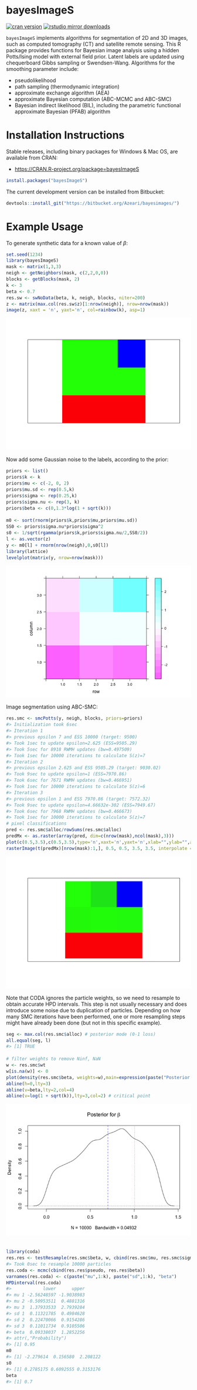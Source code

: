 
bayesImageS
===========

<!--- README.md is generated from README.Rmd. Please edit that file -->
[![cran version](http://www.r-pkg.org/badges/version/bayesImageS)](https://cran.r-project.org/package=bayesImageS) [![rstudio mirror downloads](http://cranlogs.r-pkg.org/badges/grand-total/bayesImageS)](https://github.com/metacran/cranlogs.app)

`bayesImageS` implements algorithms for segmentation of 2D and 3D images, such as computed tomography (CT) and satellite remote sensing. This R package provides functions for Bayesian image analysis using a hidden Potts/Ising model with external field prior. Latent labels are updated using chequerboard Gibbs sampling or Swendsen-Wang. Algorithms for the smoothing parameter include:

-   pseudolikelihood
-   path sampling (thermodynamic integration)
-   approximate exchange algorithm (AEA)
-   approximate Bayesian computation (ABC-MCMC and ABC-SMC)
-   Bayesian indirect likelihood (BIL), including the parametric functional approximate Bayesian (PFAB) algorithm

Installation Instructions
=========================

Stable releases, including binary packages for Windows & Mac OS, are available from CRAN:

-   <https://CRAN.R-project.org/package=bayesImageS>

``` r
install.packages("bayesImageS")
```

The current development version can be installed from Bitbucket:

``` r
devtools::install_git("https://bitbucket.org/Azeari/bayesimages/")
```

Example Usage
=============

To generate synthetic data for a known value of *β*:

``` r
set.seed(1234)
library(bayesImageS)
mask <- matrix(1,3,3)
neigh <- getNeighbors(mask, c(2,2,0,0))
blocks <- getBlocks(mask, 2)
k <- 3
beta <- 0.7
res.sw <- swNoData(beta, k, neigh, blocks, niter=200)
z <- matrix(max.col(res.sw$z)[1:nrow(neigh)], nrow=nrow(mask))
image(z, xaxt = 'n', yaxt='n', col=rainbow(k), asp=1)
```

![](inst/image/README-unnamed-chunk-4-1.png)

Now add some Gaussian noise to the labels, according to the prior:

``` r
priors <- list()
priors$k <- k
priors$mu <- c(-2, 0, 2)
priors$mu.sd <- rep(0.5,k)
priors$sigma <- rep(0.25,k)
priors$sigma.nu <- rep(3, k)
priors$beta <- c(0,1.3*log(1 + sqrt(k)))

m0 <- sort(rnorm(priors$k,priors$mu,priors$mu.sd))
SS0 <- priors$sigma.nu*priors$sigma^2
s0 <- 1/sqrt(rgamma(priors$k,priors$sigma.nu/2,SS0/2))
l <- as.vector(z)
y <- m0[l] + rnorm(nrow(neigh),0,s0[l])
library(lattice)
levelplot(matrix(y, nrow=nrow(mask)))
```

![](inst/image/README-unnamed-chunk-5-1.png)

Image segmentation using ABC-SMC:

``` r
res.smc <- smcPotts(y, neigh, blocks, priors=priors)
#> Initialization took 6sec
#> Iteration 1
#> previous epsilon 7 and ESS 10000 (target: 9500)
#> Took 1sec to update epsilon=2.625 (ESS=9505.29)
#> Took 5sec for 8918 RWMH updates (bw=0.497509)
#> Took 1sec for 10000 iterations to calculate S(z)=7
#> Iteration 2
#> previous epsilon 2.625 and ESS 9505.29 (target: 9030.02)
#> Took 9sec to update epsilon=1 (ESS=7970.86)
#> Took 6sec for 7671 RWMH updates (bw=0.466951)
#> Took 1sec for 10000 iterations to calculate S(z)=6
#> Iteration 3
#> previous epsilon 1 and ESS 7970.86 (target: 7572.32)
#> Took 9sec to update epsilon=4.66632e-302 (ESS=7949.67)
#> Took 6sec for 7968 RWMH updates (bw=0.466673)
#> Took 1sec for 10000 iterations to calculate S(z)=7
# pixel classifications
pred <- res.smc$alloc/rowSums(res.smc$alloc)
predMx <- as.raster(array(pred, dim=c(nrow(mask),ncol(mask),3)))
plot(c(0.5,3.5),c(0.5,3.5),type='n',xaxt='n',yaxt='n',xlab="",ylab="",asp=1)
rasterImage(t(predMx)[nrow(mask):1,], 0.5, 0.5, 3.5, 3.5, interpolate = FALSE)
```

![](inst/image/README-unnamed-chunk-6-1.png)

Note that CODA ignores the particle weights, so we need to resample to obtain accurate HPD intervals. This step is not usually necessary and does introduce some noise due to duplication of particles. Depending on how many SMC iterations have been performed, one or more resampling steps might have already been done (but not in this specific example).

``` r
seg <- max.col(res.smc$alloc) # posterior mode (0-1 loss)
all.equal(seg, l)
#> [1] TRUE

# filter weights to remove Ninf, NaN
w <- res.smc$wt
w[is.na(w)] <- 0
plot(density(res.smc$beta, weights=w),main=expression(paste("Posterior for ",beta)))
abline(h=0,lty=3)
abline(v=beta,lty=2,col=4)
abline(v=log(1 + sqrt(k)),lty=3,col=2) # critical point
```

![](inst/image/README-unnamed-chunk-7-1.png)

``` r

library(coda)
res.res <- testResample(res.smc$beta, w, cbind(res.smc$mu, res.smc$sigma))
#> Took 0sec to resample 10000 particles
res.coda <- mcmc(cbind(res.res$pseudo, res.res$beta))
varnames(res.coda) <- c(paste("mu",1:k), paste("sd",1:k), "beta")
HPDinterval(res.coda)
#>            lower      upper
#> mu 1 -2.56248597 -1.9038983
#> mu 2 -0.50953511  0.4881316
#> mu 3  1.37933533  2.7939284
#> sd 1  0.11321785  0.4984628
#> sd 2  0.22470066  0.9154286
#> sd 3  0.11011734  0.9105506
#> beta  0.09338037  1.2852256
#> attr(,"Probability")
#> [1] 0.95
m0
#> [1] -2.279614  0.156580  2.208122
s0
#> [1] 0.2785175 0.6092555 0.3153176
beta
#> [1] 0.7
```

